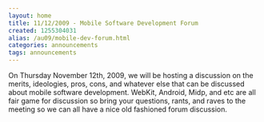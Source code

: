 ```yaml
---
layout: home
title: 11/12/2009 - Mobile Software Development Forum
created: 1255304031
alias: /au09/mobile-dev-forum.html
categories: announcements
tags: announcements
---
```

On Thursday November 12th, 2009, we will be hosting a discussion on the merits, ideologies, pros, cons, and whatever else that can be discussed about mobile software development.  WebKit, Android, Midp, and etc are all fair game for discussion so bring your questions, rants, and raves to the meeting so we can all have a nice old fashioned forum discussion.
